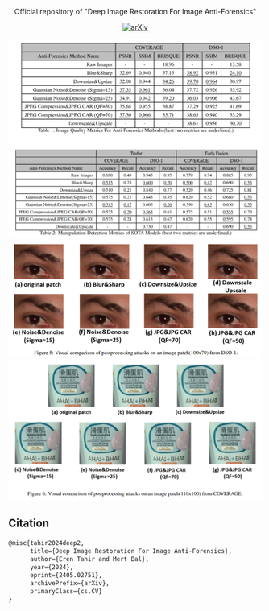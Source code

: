 <div align="center">

Official repository of "Deep Image Restoration For Image Anti-Forensics"

</div>

<div align="center">

  <a href="">[![arXiv](https://img.shields.io/badge/arXiv-2405.02751-b31b1b.svg)](https://arxiv.org/abs/2405.02751)</a>

</div>
<img src="https://raw.githubusercontent.com/99eren99/DIRFIAF/main/tables.png" >
<img src="https://raw.githubusercontent.com/99eren99/DIRFIAF/main/patches1.png" >
<img src="https://raw.githubusercontent.com/99eren99/DIRFIAF/main/patches2.png" >

## Citation
````
@misc{tahir2024deep2,
      title={Deep Image Restoration For Image Anti-Forensics}, 
      author={Eren Tahir and Mert Bal},
      year={2024},
      eprint={2405.02751},
      archivePrefix={arXiv},
      primaryClass={cs.CV}
}
````
